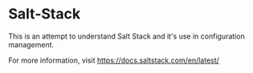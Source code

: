 # Salt-Stack

This is an attempt to understand Salt Stack and it's use in configuration management.

For more information, visit https://docs.saltstack.com/en/latest/
